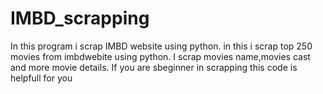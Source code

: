 # IMBD_scrapping
In this program i scrap IMBD website using python.
in this i scrap top 250 movies from imbdwebite using python. I scrap movies name,movies cast and more movie details. If you are sbeginner in scrapping this code is helpfull for you
